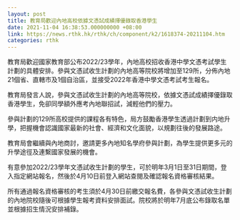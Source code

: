 ```yaml
---
layout: post
title: 教育局歡迎內地高校依據文憑試成績擇優錄取香港學生
date: 2021-11-04 16:38:53.000000000 +08:00
link: https://news.rthk.hk/rthk/ch/component/k2/1618374-20211104.htm
categories: rthk
---
```


教育局歡迎國家教育部公布2022/23學年，內地高校招收香港中學文憑考試學生計劃的具體安排。參與文憑試收生計劃的內地高等院校將增加至129所，分佈內地21個省、直轄市及1個自治區，並接受2022年香港中學文憑考試考生報名。

教育局發言人說，參與文憑試收生計劃的內地高等院校，依據文憑試成績擇優錄取香港學生，免卻同學額外應考內地聯招試，減輕他們的壓力。

參與計劃的129所高校提供的課程各有特色，局方鼓勵香港學生透過計劃到内地升學，把握機會認識國家最新的社會、經濟和文化面貌，以規劃往後的發展路途。

教育局會繼續與內地商討，邀請更多內地知名學府參與計劃，為學生提供更多元的升學途徑及連繫國家發展的機會。

有意參加2022/23學年文憑試收生計劃的學生，可於明年3月1日至31日期間，登入指定網站報名，然後於4月10日前登入網站查閱及確認報名資格審核結果。

所有通過報名資格審核的考生須於4月30日前繳交報名費，各參與文憑試收生計劃的內地院校隨後可根據學生報考資料安排面試。院校將於明年7月底公布錄取名單並根據招生情況安排補錄。
